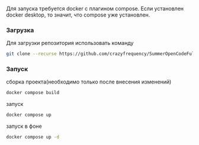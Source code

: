 Для запуска требуется docker с плагином compose. Если установлен docker desktop, то значит, что compose уже установлен.

### Загрузка
Для загрузки репозитория использовать команду
```bash
git clone --recurse https://github.com/crazyfrequency/SummerOpenCodeFullStack
```

### Запуск
сборка проекта(необходимо только после внесения изменений)
```bash
docker compose build
```

запуск
```bash
docker compose up
```

запуск в фоне
```bash
docker compose up -d
```

